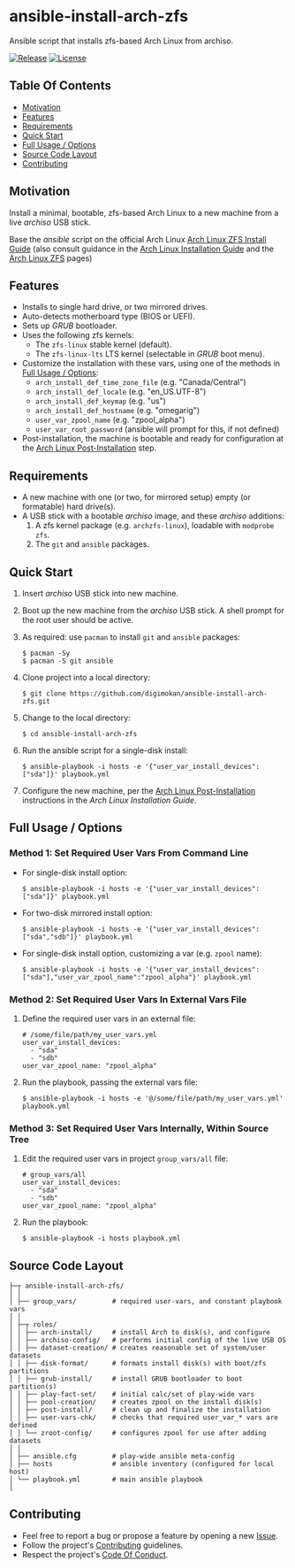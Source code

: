 # ansible-install-arch-zfs

Ansible script that installs zfs-based Arch Linux from archiso.

[![Release](https://img.shields.io/github/release/digimokan/ansible-install-arch-zfs.svg?label=release)](https://github.com/digimokan/ansible-install-arch-zfs/releases/latest "Latest Release Notes")
[![License](https://img.shields.io/badge/license-MIT-blue.svg?label=license)](LICENSE.txt "Project License")

## Table Of Contents

* [Motivation](#motivation)
* [Features](#features)
* [Requirements](#requirements)
* [Quick Start](#quick-start)
* [Full Usage / Options](#full-usage--options)
* [Source Code Layout](#source-code-layout)
* [Contributing](#contributing)

## Motivation

Install a minimal, bootable, zfs-based Arch Linux to a new machine from a live
_archiso_ USB stick.

Base the _ansible_ script on the official Arch Linux
[Arch Linux ZFS Install Guide](https://wiki.archlinux.org/index.php/Install_Arch_Linux_on_ZFS)
(also consult guidance in the [Arch Linux Installation Guide](https://wiki.archlinux.org/index.php/Installation_guide)
and the [Arch Linux ZFS](https://wiki.archlinux.org/index.php/ZFS) pages)

## Features

* Installs to single hard drive, or two mirrored drives.
* Auto-detects motherboard type (BIOS or UEFI).
* Sets up _GRUB_ bootloader.
* Uses the following zfs kernels:
    * The `zfs-linux` stable kernel (default).
    * The `zfs-linux-lts` LTS kernel (selectable in _GRUB_ boot menu).
* Customize the installation with these vars, using one of the
  methods in [Full Usage / Options](#full-usage--options):
    * `arch_install_def_time_zone_file` (e.g. "Canada/Central")
    * `arch_install_def_locale` (e.g. "en_US.UTF-8")
    * `arch_install_def_keymap` (e.g. "us")
    * `arch_install_def_hostname` (e.g. "omegarig")
    * `user_var_zpool_name` (e.g. "zpool_alpha")
    * `user_var_root_password` (ansible will prompt for this, if not defined)
* Post-installation, the machine is bootable and ready for configuration at the
  [Arch Linux Post-Installation](https://wiki.archlinux.org/index.php/Installation_guide#Post-installation)
  step.

## Requirements

* A new machine with one (or two, for mirrored setup) empty (or formatable) hard
  drive(s).
* A USB stick with a bootable _archiso_ image, and these _archiso_ additions:
    1. A zfs kernel package (e.g. `archzfs-linux`), loadable with
       `modprobe zfs`.
    2. The `git` and `ansible` packages.

## Quick Start

1. Insert _archiso_ USB stick into new machine.

2. Boot up the new machine from the _archiso_ USB stick. A shell prompt for the
   root user should be active.

3. As required: use `pacman` to install `git` and `ansible` packages:

   ```shell
   $ pacman -Sy
   $ pacman -S git ansible
   ```

4. Clone project into a local directory:

   ```shell
   $ git clone https://github.com/digimokan/ansible-install-arch-zfs.git
   ```

5. Change to the local directory:

   ```shell
   $ cd ansible-install-arch-zfs
   ```

6. Run the ansible script for a single-disk install:

   ```shell
   $ ansible-playbook -i hosts -e '{"user_var_install_devices":["sda"]}' playbook.yml
   ```

7. Configure the new machine, per the [Arch Linux Post-Installation](https://wiki.archlinux.org/index.php/Installation_guide#Post-installation)
   instructions in the _Arch Linux Installation Guide_.

## Full Usage / Options

### Method 1: Set Required User Vars From Command Line

* For single-disk install option:

   ```shell
   $ ansible-playbook -i hosts -e '{"user_var_install_devices":["sda"]}' playbook.yml
   ```

* For two-disk mirrored install option:

   ```shell
   $ ansible-playbook -i hosts -e '{"user_var_install_devices":["sda","sdb"]}' playbook.yml
   ```

* For single-disk install option, customizing a var (e.g. `zpool` name):

   ```shell
   $ ansible-playbook -i hosts -e '{"user_var_install_devices":["sda"],"user_var_zpool_name":"zpool_alpha"}' playbook.yml
   ```

### Method 2: Set Required User Vars In External Vars File

1. Define the required user vars in an external file:

   ```
   # /some/file/path/my_user_vars.yml
   user_var_install_devices:
     - "sda"
     - "sdb"
   user_var_zpool_name: "zpool_alpha"
   ```

2. Run the playbook, passing the external vars file:

   ```shell
   $ ansible-playbook -i hosts -e '@/some/file/path/my_user_vars.yml' playbook.yml
   ```

### Method 3: Set Required User Vars Internally, Within Source Tree

1. Edit the required user vars in project `group_vars/all` file:

   ```
   # group_vars/all
   user_var_install_devices:
     - "sda"
     - "sdb"
   user_var_zpool_name: "zpool_alpha"
   ```

2. Run the playbook:

   ```shell
   $ ansible-playbook -i hosts playbook.yml
   ```

## Source Code Layout

```
├─┬ ansible-install-arch-zfs/
│ │
│ ├── group_vars/         # required user-vars, and constant playbook vars
│ │
│ ├─┬ roles/
│ │ ├── arch-install/     # install Arch to disk(s), and configure
│ │ ├── archiso-config/   # performs initial config of the live USB OS
│ │ ├── dataset-creation/ # creates reasonable set of system/user datasets
│ │ ├── disk-format/      # formats install disk(s) with boot/zfs partitions
│ │ ├── grub-install/     # install GRUB bootloader to boot partition(s)
│ │ ├── play-fact-set/    # initial calc/set of play-wide vars
│ │ ├── pool-creation/    # creates zpool on the install disk(s)
│ │ ├── post-install/     # clean up and finalize the installation
│ │ ├── user-vars-chk/    # checks that required user_var_* vars are defined
│ │ └── zroot-config/     # configures zpool for use after adding datasets
│ │
│ ├── ansible.cfg         # play-wide ansible meta-config
│ ├── hosts               # ansible inventory (configured for local host)
│ └── playbook.yml        # main ansible playbook
│
```

## Contributing

* Feel free to report a bug or propose a feature by opening a new
  [Issue](https://github.com/digimokan/ansible-install-arch-zfs/issues).
* Follow the project's [Contributing](CONTRIBUTING.md) guidelines.
* Respect the project's [Code Of Conduct](CODE_OF_CONDUCT.md).

